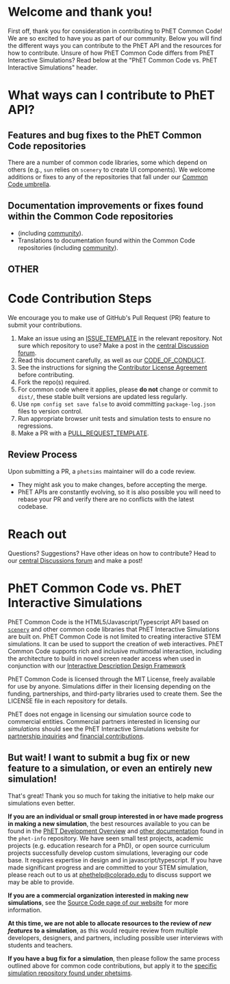 # Welcome and thank you!
First off, thank you for consideration in contributing to PhET Common Code! We are so excited to have you as part of our community. Below you will find the different ways you can contribute to the PhET API and the resources for how to contribute. Unsure of how PhET Common Code differs from PhET Interactive Simulations? Read below at the "PhET Common Code vs. PhET Interactive Simulations" header.

# What ways can I contribute to PhET API?

## Features and bug fixes to the PhET Common Code repositories

There are a number of common code libraries, some which depend on others (e.g., `sun` relies on `scenery` to create UI components). We welcome additions or fixes to any of the repositories that fall under our [Common Code umbrella](https://github.com/phetsims/phet-info/blob/master/doc/phet-development-overview.md#source-code-and-dependencies).

<!-- It'd be nice to be clear about where we'd appreciate contributions, e.g., description, alt-input scaling, etc. Do we want people to help get binder off the ground? -->

## Documentation improvements or fixes found within the Common Code repositories 
- (including [community](https://github.com/phetsims/community)).
- Translations to documentation found within the Common Code repositories (including [community](https://github.com/phetsims/community)).

## OTHER

# Code Contribution Steps
We encourage you to make use of GitHub's Pull Request (PR) feature to submit your contributions.

<!-- Should we encourage folks to make a test pull request with the template? We could have them add an entry to a GUESTBOOK.md. This could be a pretty welcoming, supportive gesture if we can just quickly review and accept (assuming nothing obscene...) -->

1. Make an issue using an [ISSUE_TEMPLATE](./ISSUE_TEMPLATE.md) in the relevant repository. Not sure which repository to use? Make a post in the [central Discussion forum](https://github.com/orgs/phetsims/discussions).
2. Read this document carefully, as well as our [CODE_OF_CONDUCT](../CODE_OF_CONDUCT.md).
3. See the instructions for signing the [Contributor License Agreement](../CLA.md) before contributing.
4. Fork the repo(s) required.
5. For common code where it applies, please **do not** change or commit to `dist/`, these stable built versions are updated less regularly.
6. Use `npm config set save false` to avoid committing `package-log.json` files to version control.
7. Run appropriate browser unit tests and simulation tests to ensure no regressions.
8. Make a PR with a [PULL_REQUEST_TEMPLATE](../PULL_REQUEST_TEMPLATE.md). 

## Review Process
Upon submitting a PR, a `phetsims` maintainer will do a code review. 
- They might ask you to make changes, before accepting the merge. 
- PhET APIs are constantly evolving, so it is also possible you will need to rebase your PR and verify there are no conflicts with the latest codebase.

# Reach out
Questions? Suggestions? Have other ideas on how to contribute? Head to our [central Discussions forum](https://github.com/orgs/phetsims/discussions) and make a post!

# PhET Common Code vs. PhET Interactive Simulations
<!-- [ placeholder about difference between this and contirbuting to the simulations ] -->

PhET Common Code is the HTML5/Javascript/Typescript API based on [`scenery`](https://github.com/phetsims/scenery) and other common code libraries that PhET Interactive Simulations are built on. PhET Common Code is not limited to creating interactive STEM simulations. It can be used to support the creation of web interactives. PhET Common Code supports rich and inclusive multimodal interaction, including the architecture to build in novel screen reader access when used in conjunction with our [Interactive Description Design Framework](https://www.coursera.org/learn/description-design-for-interactive-learning-resources)

PhET Common Code is licensed through the MIT License, freely available for use by anyone. Simulations differ in their licensing depending on the funding, partnerships, and third-party libraries used to create them. See the LICENSE file in each repository for details.

PhET does not engage in licensing our simulation source code to commercial entities. Commercial partners interested in licensing our *simulations* should see the PhET Interactive Simulations website for [partnership inquiries](https://phet.colorado.edu/en/partnerships) and [financial contributions](https://donatenow.networkforgood.org/1437859).

## But wait! I want to submit a bug fix or new feature to a simulation, or even an entirely new simulation!

That's great! Thank you so much for taking the initiative to help make our simulations even better.

**If you are an individual or small group interested in or have made progress in making a new simulation**, the best resources available to you can be found in the [PhET Development Overview](https://github.com/phetsims/phet-info/blob/master/doc/phet-development-overview.md) and [other documentation](https://github.com/phetsims/phet-info/tree/master/doc) found in the `phet-info` repository. We have seen small test projects, academic projects (e.g. education research for a PhD), or open source curriculum projects successfully develop custom simulations, leveraging our code base. It requires expertise in design and in javascript/typescript. If you have made significant progress and are committed to your STEM simulation, please reach out to us at phethelp@colorado.edu to discuss support we may be able to provide.

**If you are a commercial organization interested in making new simulations**, see the [Source Code page of our website](https://phet.colorado.edu/en/about/source-code) for more information.


**At this time, we are not able to allocate resources to the review of *new features* to a simulation**, as this would require review from multiple developers, designers, and partners, including possible user interviews with students and teachers.

**If you have a bug fix for a simulation**, then please follow the same process outlined above for common code contributions, but apply it to the [specific simulation repository found under phetsims](https://github.com/orgs/phetsims/repositories).
